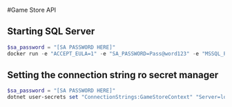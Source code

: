 #Game Store API

## Starting SQL Server

```powershell
$sa_password = "[SA PASSWORD HERE]"
docker run -e "ACCEPT_EULA=1" -e "SA_PASSWORD=Pass@word123" -e "MSSQL_PID=Developer" -e "MSSQL_USER=SA" -p 1433:1433 -d --name=mssql mcr.microsoft.com/azure-sql-edge
```

## Setting the connection string ro secret manager
```powershell
$sa_password = "[SA PASSWORD HERE]"
dotnet user-secrets set "ConnectionStrings:GameStoreContext" "Server=localhost; Database = GameStore; User Id = sa; Password = Pass@word123; TrustServerCertificate = True"
```